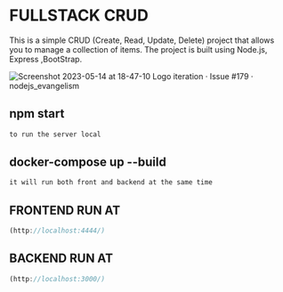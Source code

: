 
# FULLSTACK CRUD

This is a simple CRUD (Create, Read, Update, Delete) project that allows you to manage a collection of items. The project is built using Node.js, Express ,BootStrap.


![Screenshot 2023-05-14 at 18-47-10 Logo iteration · Issue #179 · nodejs_evangelism](https://github.com/karimRezeika/CRUDjs/assets/105077791/1fd31c23-f41c-40a6-92fe-88d7e47b3aeb)


## npm start

```javascript
to run the server local
```
## docker-compose up --build

```javascript
it will run both front and backend at the same time 
```

## FRONTEND RUN AT 
```javascript
(http://localhost:4444/)
```

## BACKEND RUN AT 
```javascript
(http://localhost:3000/)
```

